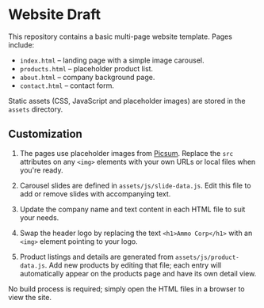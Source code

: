 # Website Draft

This repository contains a basic multi-page website template. Pages include:

- `index.html` – landing page with a simple image carousel.
- `products.html` – placeholder product list.
- `about.html` – company background page.
- `contact.html` – contact form.

Static assets (CSS, JavaScript and placeholder images) are stored in the `assets` directory.

## Customization


1. The pages use placeholder images from [Picsum](https://picsum.photos).
   Replace the `src` attributes on any `<img>` elements with your own URLs or
   local files when you're ready.

2. Carousel slides are defined in `assets/js/slide-data.js`.
   Edit this file to add or remove slides with accompanying text.

3. Update the company name and text content in each HTML file to suit your needs.
4. Swap the header logo by replacing the text `<h1>Ammo Corp</h1>` with an `<img>` element pointing to your logo.

5. Product listings and details are generated from `assets/js/product-data.js`.
   Add new products by editing that file; each entry will automatically appear
   on the products page and have its own detail view.

No build process is required; simply open the HTML files in a browser to view the site.

